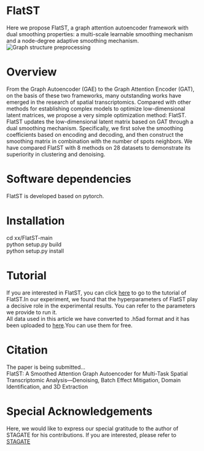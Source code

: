 # FlatST
Here we propose FlatST, a graph attention autoencoder framework with dual smoothing properties: a multi-scale learnable smoothing mechanism and a node-degree adaptive smoothing mechanism.
![Graph structure preprocessing](https://s21.ax1x.com/2025/09/02/pVgnprT.png)
# Overview
From the Graph Autoencoder (GAE) to the Graph Attention Encoder (GAT), on the basis of these two frameworks, many outstanding works have emerged in the research of spatial transcriptomics. Compared with other methods for establishing complex models to optimize low-dimensional latent matrices, we propose a very simple optimization method: FlatST. FlatST updates the low-dimensional latent matrix based on GAT through a dual smoothing mechanism. Specifically, we first solve the smoothing coefficients based on encoding and decoding, and then construct the smoothing matrix in combination with the number of spots neighbors. We have compared FlatST with 8 methods on 28 datasets to demonstrate its superiority in clustering and denoising.
# Software dependencies
FlatST is developed based on pytorch.
# Installation
cd xx/FlatST-main  
python setup.py build  
python setup.py install
# Tutorial
If you are interested in FlatST, you can click [here](https://flatst-tutorial.readthedocs.io/en/latest/) to go to the tutorial of FlatST.In our experiment, we found that the hyperparameters of FlatST play a decisive role in the experimental results. You can refer to the parameters we provide to run it.  
All data used in this article we have converted to .h5ad format and it has been uploaded to [here](https://drive.google.com/drive/folders/1WmBwN9hPjBlyJsMhX62u0gO7vzeOTH1q?dmr=1&ec=wgc-drive-globalnav-goto).You can use them for free.
# Citation
The paper is being submitted...  
FlatST: A Smoothed Attention Graph Autoencoder for Multi-Task Spatial Transcriptomic Analysis—Denoising, Batch Effect Mitigation, Domain Identification, and 3D Extraction
# Special Acknowledgements
Here, we would like to express our special gratitude to the author of STAGATE for his contributions. If you are interested, please refer to [STAGATE](https://www.nature.com/articles/s41467-022-29439-6#citeas)
